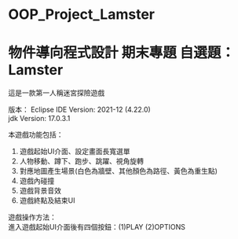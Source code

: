 # OOP_Project_Lamster

# 物件導向程式設計 期末專題 自選題：Lamster
這是一款第一人稱迷宮探險遊戲

版本：
Eclipse IDE Version: 2021-12 (4.22.0)</br>
  jdk Version: 17.0.3.1


本遊戲功能包括：
1. 遊戲起始UI介面、設定畫面長寬選單
2. 人物移動、蹲下、跑步、跳躍、視角旋轉
3. 對應地圖產生場景(白色為牆壁、其他顏色為路徑、黃色為重生點)
4. 遊戲內碰撞
5. 遊戲背景音效
6. 遊戲終點及結束UI

遊戲操作方法：</br>
進入遊戲起始UI介面後有四個按鈕：(1)PLAY (2)OPTIONS
 


